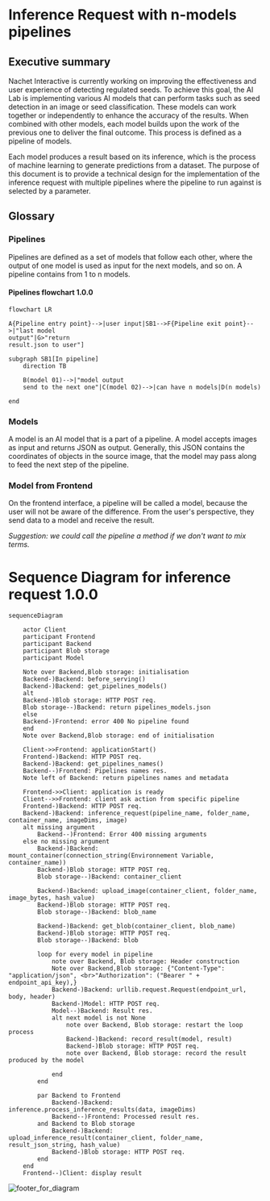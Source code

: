 # Inference Request with n-models pipelines

## Executive summary

Nachet Interactive is currently working on improving the effectiveness and user
experience of detecting regulated seeds. To achieve this goal, the AI Lab is
implementing various AI models that can perform tasks such as seed detection in
an image or seed classification. These models can work together or independently
to enhance the accuracy of the results. When combined with other models, each
model builds upon the work of the previous one to deliver the final outcome.
This process is defined as a pipeline of models.

Each model produces a result based on its inference, which is the process of
machine learning to generate predictions from a dataset. The purpose of this
document is to provide a technical design for the implementation of the
inference request with multiple pipelines where the pipeline to run against is
selected by a parameter.

## Glossary

### Pipelines
Pipelines are defined as a set of models that follow each other, where the output of
one model is used as input for the next models, and so on. A pipeline contains from 1 to n
models.

#### Pipelines flowchart 1.0.0
```mermaid
flowchart LR

A{Pipeline entry point}-->|user input|SB1-->F{Pipeline exit point}-->|"last model
output"|G>"return
result.json to user"]

subgraph SB1[In pipeline]
    direction TB

    B(model 01)-->|"model output
    send to the next one"|C(model 02)-->|can have n models|D(n models)

end
```

### Models
A model is an AI model that is a part of a pipeline. A model accepts images as
input and returns JSON as output. Generally, this JSON contains the coordinates
of objects in the source image, that the model may pass along to feed the next
step of the pipeline.


### Model from Frontend
On the frontend interface, a pipeline will be called a model, because the user
will not be aware of the difference. From the user's perspective, they send data
to a model and receive the result.

*Suggestion: we could call the pipeline a method if we don't want to mix terms.*

# Sequence Diagram for inference request 1.0.0

```mermaid
sequenceDiagram

    actor Client
    participant Frontend
    participant Backend
    participant Blob storage
    participant Model

    Note over Backend,Blob storage: initialisation
    Backend-)Backend: before_serving()
    Backend-)Backend: get_pipelines_models()
    alt
    Backend-)Blob storage: HTTP POST req.
    Blob storage--)Backend: return pipelines_models.json
    else
    Backend-)Frontend: error 400 No pipeline found
    end
    Note over Backend,Blob storage: end of initialisation
   
    Client->>Frontend: applicationStart()
    Frontend-)Backend: HTTP POST req.
    Backend-)Backend: get_pipelines_names()
    Backend--)Frontend: Pipelines names res.
    Note left of Backend: return pipelines names and metadata

    Frontend->>Client: application is ready
    Client-->>Frontend: client ask action from specific pipeline
    Frontend-)Backend: HTTP POST req.
    Backend-)Backend: inference_request(pipeline_name, folder_name, container_name, imageDims, image)
    alt missing argument
        Backend--)Frontend: Error 400 missing arguments
    else no missing argument
        Backend-)Backend: mount_container(connection_string(Environnement Variable, container_name))
        Backend-)Blob storage: HTTP POST req.
        Blob storage--)Backend: container_client
        
        Backend-)Backend: upload_image(container_client, folder_name, image_bytes, hash_value)
        Backend-)Blob storage: HTTP POST req.
        Blob storage--)Backend: blob_name

        Backend-)Backend: get_blob(container_client, blob_name)
        Backend-)Blob storage: HTTP POST req.
        Blob storage--)Backend: blob

        loop for every model in pipeline
            note over Backend, Blob storage: Header construction
            Note over Backend,Blob storage: {"Content-Type": "application/json", <br>"Authorization": ("Bearer " + endpoint_api_key),}
            Backend-)Backend: urllib.request.Request(endpoint_url, body, header)
            Backend-)Model: HTTP POST req.
            Model--)Backend: Result res.
            alt next model is not None
                note over Backend, Blob storage: restart the loop process
                Backend-)Backend: record_result(model, result)
                Backend-)Blob storage: HTTP POST req.
                note over Backend, Blob storage: record the result produced by the model

            end
        end
        
        par Backend to Frontend
            Backend-)Backend: inference.process_inference_results(data, imageDims)
            Backend--)Frontend: Processed result res.
        and Backend to Blob storage
            Backend-)Backend: upload_inference_result(container_client, folder_name, result_json_string, hash_value)
            Backend-)Blob storage: HTTP POST req.
        end
    end
    Frontend--)Client: display result
```

![footer_for_diagram](https://github.com/ai-cfia/nachet-backend/assets/96267006/cf378d6f-5b20-4e1d-8665-2ba65ed54f8e)
